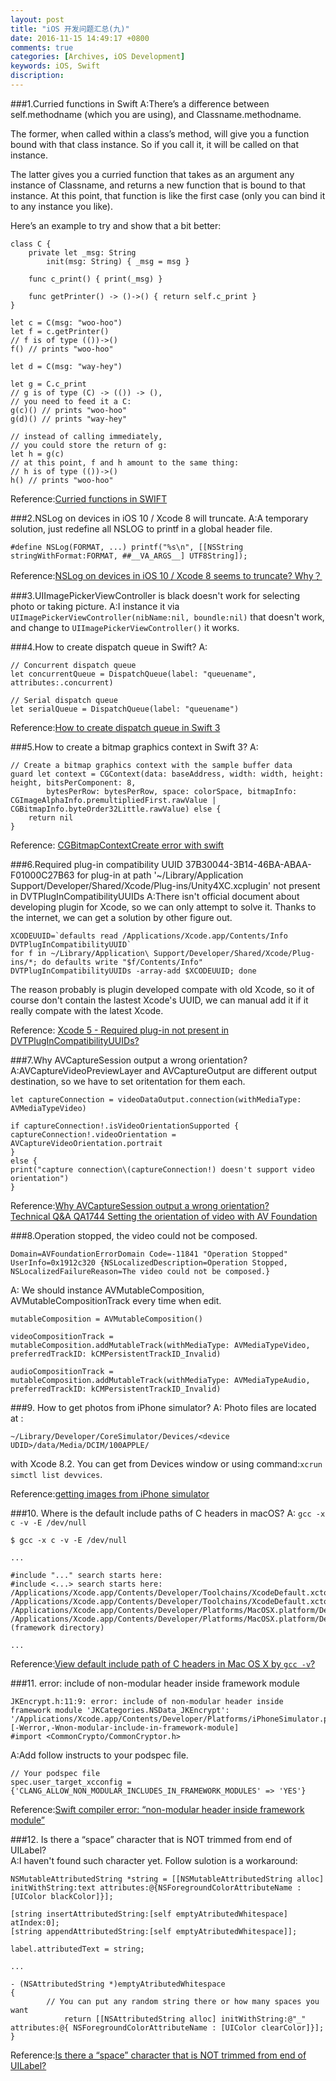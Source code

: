 ```yaml
---
layout: post
title: "iOS 开发问题汇总(九)"
date: 2016-11-15 14:49:17 +0800
comments: true
categories: [Archives, iOS Development] 
keywords: iOS, Swift
discription: 
---
```

###1.Curried functions in Swift
A:There’s a difference between self.methodname (which you are using), and Classname.methodname.

The former, when called within a class’s method, will give you a function bound with that class instance. So if you call it, it will be called on that instance.

The latter gives you a curried function that takes as an argument any instance of Classname, and returns a new function that is bound to that instance. At this point, that function is like the first case (only you can bind it to any instance you like).

Here’s an example to try and show that a bit better:

```
class C {
    private let _msg: String
        init(msg: String) { _msg = msg }

    func c_print() { print(_msg) }

    func getPrinter() -> ()->() { return self.c_print }
}

let c = C(msg: "woo-hoo")
let f = c.getPrinter()
// f is of type (())->()
f() // prints "woo-hoo"

let d = C(msg: "way-hey")

let g = C.c_print
// g is of type (C) -> (()) -> (),
// you need to feed it a C:
g(c)() // prints "woo-hoo"
g(d)() // prints "way-hey"

// instead of calling immediately,
// you could store the return of g:
let h = g(c)
// at this point, f and h amount to the same thing:
// h is of type (())->()
h() // prints "woo-hoo"
```
Reference:[Curried functions in SWIFT](http://stackoverflow.com/questions/27644702/curried-functions-in-swift)

###2.NSLog on devices in iOS 10 / Xcode 8 will truncate.
A:A temporary solution, just redefine all NSLOG to printf in a global header file.

```
#define NSLog(FORMAT, ...) printf("%s\n", [[NSString stringWithFormat:FORMAT, ##__VA_ARGS__] UTF8String]);
```

Reference:[NSLog on devices in iOS 10 / Xcode 8 seems to truncate? Why？](http://stackoverflow.com/questions/39584707/nslog-on-devices-in-ios-10-xcode-8-seems-to-truncate-why)  

<!--more-->
###3.UIImagePickerViewController is black doesn't work for selecting photo or taking picture.
A:I instance it via `UIImagePickerViewController(nibName:nil, boundle:nil)` that doesn't work, and change to `UIImagePickerViewController()` it works.

###4.How to create dispatch queue in Swift?
A:

```
// Concurrent dispatch queue
let concurrentQueue = DispatchQueue(label: "queuename", attributes:.concurrent)

// Serial dispatch queue
let serialQueue = DispatchQueue(label: "queuename")
```

Reference:[How to create dispatch queue in Swift 3](http://stackoverflow.com/questions/37805885/how-to-create-dispatch-queue-in-swift-3)

###5.How to create a bitmap graphics context in Swift 3?
A:

```
// Create a bitmap graphics context with the sample buffer data
guard let context = CGContext(data: baseAddress, width: width, height: height, bitsPerComponent: 8,
        bytesPerRow: bytesPerRow, space: colorSpace, bitmapInfo: CGImageAlphaInfo.premultipliedFirst.rawValue | CGBitmapInfo.byteOrder32Little.rawValue) else {
    return nil
}
```

Reference: [CGBitmapContextCreate error with swift](http://stackoverflow.com/questions/24109149/cgbitmapcontextcreate-error-with-swift)

###6.Required plug-in compatibility UUID 37B30044-3B14-46BA-ABAA-F01000C27B63 for plug-in at path '~/Library/Application Support/Developer/Shared/Xcode/Plug-ins/Unity4XC.xcplugin' not present in DVTPlugInCompatibilityUUIDs
A:There isn't official document about developing plugin for Xcode, so we can only attempt to solve it. Thanks to the internet, we can get a solution by other figure out.

```
XCODEUUID=`defaults read /Applications/Xcode.app/Contents/Info DVTPlugInCompatibilityUUID`
for f in ~/Library/Application\ Support/Developer/Shared/Xcode/Plug-ins/*; do defaults write "$f/Contents/Info" DVTPlugInCompatibilityUUIDs -array-add $XCODEUUID; done
```

The reason probably is plugin developed compate with old Xcode, so it of course don't contain the lastest Xcode's UUID, we can manual add it if it really compate with the latest Xcode. 

Reference: [Xcode 5 - Required plug-in not present in DVTPlugInCompatibilityUUIDs?](http://stackoverflow.com/questions/20732327/xcode-5-required-plug-in-not-present-in-dvtplugincompatibilityuuids?rq=1)

###7.Why AVCaptureSession output a wrong orientation?
A:AVCaptureVideoPreviewLayer and AVCaptureOutput are different output destination, so we have to set oritentation for them each.

```
let captureConnection = videoDataOutput.connection(withMediaType: AVMediaTypeVideo)

if captureConnection!.isVideoOrientationSupported {
captureConnection!.videoOrientation = AVCaptureVideoOrientation.portrait
}
else {
print("capture connection\(captureConnection!) doesn't support video orientation")
}
```
Reference:[Why AVCaptureSession output a wrong orientation?](http://stackoverflow.com/questions/3561738/why-avcapturesession-output-a-wrong-orientation?rq=1)  
[Technical Q&A QA1744 Setting the orientation of video with AV Foundation](https://developer.apple.com/library/content/qa/qa1744/_index.html)  

###8.Operation stopped, the video could not be composed.

```
Domain=AVFoundationErrorDomain Code=-11841 "Operation Stopped" UserInfo=0x1912c320 {NSLocalizedDescription=Operation Stopped, NSLocalizedFailureReason=The video could not be composed.}
```

A: We should instance AVMutableComposition, AVMutableCompositionTrack every time when edit.

```
mutableComposition = AVMutableComposition()

videoCompositionTrack = mutableComposition.addMutableTrack(withMediaType: AVMediaTypeVideo, preferredTrackID: kCMPersistentTrackID_Invalid)

audioCompositionTrack = mutableComposition.addMutableTrack(withMediaType: AVMediaTypeAudio, preferredTrackID: kCMPersistentTrackID_Invalid)
```

###9. How to get photos from iPhone simulator?
A: Photo files are located at :

```
~/Library/Developer/CoreSimulator/Devices/<device UDID>/data/Media/DCIM/100APPLE/
```
with Xcode 8.2. You can get <device UDID> from Devices window or using command:`xcrun simctl list devvices`.

Reference:[getting images from iPhone simulator](http://stackoverflow.com/questions/5488915/getting-images-from-iphone-simulator) 

###10. Where is the default include paths of C headers in macOS?
A: `gcc -x c -v -E /dev/null`  

```
$ gcc -x c -v -E /dev/null

...

#include "..." search starts here:
#include <...> search starts here:
/Applications/Xcode.app/Contents/Developer/Toolchains/XcodeDefault.xctoolchain/usr/bin/../lib/clang/8.0.0/include
/Applications/Xcode.app/Contents/Developer/Toolchains/XcodeDefault.xctoolchain/usr/include
/Applications/Xcode.app/Contents/Developer/Platforms/MacOSX.platform/Developer/SDKs/MacOSX10.12.sdk/usr/include
/Applications/Xcode.app/Contents/Developer/Platforms/MacOSX.platform/Developer/SDKs/MacOSX10.12.sdk/System/Library/Frameworks (framework directory)

...

```

Reference:[View default include path of C headers in Mac OS X by `gcc -v`?](http://stackoverflow.com/questions/19852199/view-default-include-path-of-c-headers-in-mac-os-x-by-gcc-v)  

###11. error: include of non-modular header inside framework module

```
JKEncrypt.h:11:9: error: include of non-modular header inside framework module 'JKCategories.NSData_JKEncrypt': '/Applications/Xcode.app/Contents/Developer/Platforms/iPhoneSimulator.platform/Developer/SDKs/iPhoneSimulator10.3.sdk/usr/include/CommonCrypto/CommonCryptor.h' [-Werror,-Wnon-modular-include-in-framework-module]
#import <CommonCrypto/CommonCryptor.h>
```
A:Add follow instructs to your podspec file.  

```
// Your podspec file 
spec.user_target_xcconfig = {'CLANG_ALLOW_NON_MODULAR_INCLUDES_IN_FRAMEWORK_MODULES' => 'YES'}
```

Reference:[Swift compiler error: “non-modular header inside framework module”](http://stackoverflow.com/questions/24103169/swift-compiler-error-non-modular-header-inside-framework-module)  

###12. Is there a “space” character that is NOT trimmed from end of UILabel?  
A:I haven't found such character yet. Follow sulotion is a workaround:

```
NSMutableAttributedString *string = [[NSMutableAttributedString alloc] initWithString:text attributes:@{NSForegroundColorAttributeName : [UIColor blackColor]}];

[string insertAttributedString:[self emptyAtributedWhitespace] atIndex:0];
[string appendAttributedString:[self emptyAtributedWhitespace]];

label.attributedText = string;

...

- (NSAttributedString *)emptyAtributedWhitespace
{
        // You can put any random string there or how many spaces you want
            return [[NSAttributedString alloc] initWithString:@"_" attributes:@{ NSForegroundColorAttributeName : [UIColor clearColor]}];
}
```

Reference:[Is there a “space” character that is NOT trimmed from end of UILabel?](https://stackoverflow.com/questions/25836307/is-there-a-space-character-that-is-not-trimmed-from-end-of-uilabel)  
